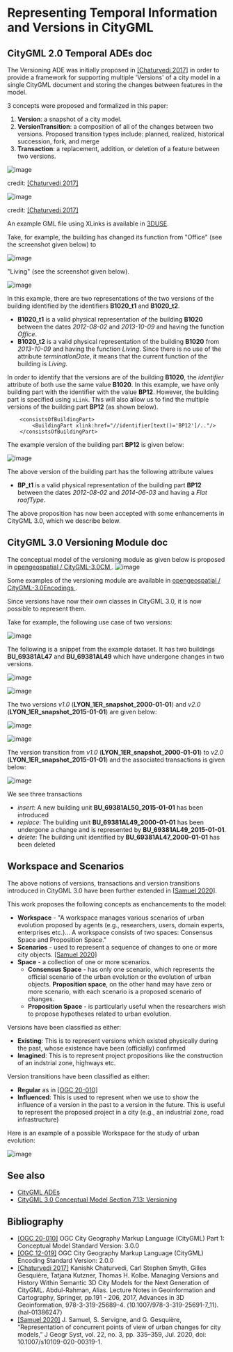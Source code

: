 # Representing Temporal Information and Versions in CityGML

## CityGML 2.0 Temporal ADEs doc
The Versioning ADE was initially proposed in [[Chaturvedi 2017]](https://hal.archives-ouvertes.fr/hal-01386247/document) in order to provide a framework for supporting multiple 'Versions' of a city model in a single CityGML document and storing the changes between features in the model.

3 concepts were proposed and formalized in this paper:
1. **Version**: a snapshot of a city model.
2. **VersionTransition**: a composition of all of the changes between two versions. Proposed transition types include: planned, realized, historical succession, fork, and merge 
3. **Transaction**: a replacement, addition, or deletion of a feature between two versions. 

![image](https://user-images.githubusercontent.com/23373264/150381878-a5ee9379-77b5-4540-b5e6-c3b2cb8a091e.png)

credit: [[Chaturvedi 2017]](https://hal.archives-ouvertes.fr/hal-01386247/document)

![image](https://user-images.githubusercontent.com/23373264/150382089-b97df4de-c889-4069-a11a-d3aa15335dff.png)

credit: [[Chaturvedi 2017]](https://hal.archives-ouvertes.fr/hal-01386247/document)

An example GML file using XLinks is available in [3DUSE](https://github.com/VCityTeam/3DUSE/blob/master/doc/ADE/Temporel/1.%20xlinks/GML_test_ADE.gml).

Take, for example, the building has changed its function from "Office" (see the screenshot given below) to

![image](https://user-images.githubusercontent.com/8275121/150499602-926b0e72-f121-43d7-b984-f319981fa731.png)

"Living" (see the screenshot given below).

![image](https://user-images.githubusercontent.com/8275121/150499675-6b1eaf4d-86a5-4a0e-840e-572ae874b6c6.png)

In this example, there are two representations of the two versions of the building identified by the identifiers **B1020_t1** and **B1020_t2**.
* **B1020_t1** is a valid physical representation of the building **B1020** between the dates *2012-08-02* and *2013-10-09* and having the function *Office*.
* **B1020_t2** is a valid physical representation of the building **B1020** from *2013-10-09* and having the function *Living*. Since there is no use of the attribute *terminationDate*, it means that the current function of the building is *Living*. 

In order to identify that the versions are of the building **B1020**, the *identifier* attribute of both  use the same value **B1020**. In this example, we have only building part with the identifier with the value  **BP12**. However, the building part is specified using `xLink`. This will also allow us to find the multiple versions of the building part **BP12** (as shown below). 

```
    <consistsOfBuildingPart>
        <BuildingPart xlink:href="//identifier[text()='BP12']/.."/> 
    </consistsOfBuildingPart>
```
The example version of the building part   **BP12** is given below:

![image](https://user-images.githubusercontent.com/8275121/150503006-ecda395d-9591-46d3-8fbe-3b54c50f261a.png)

The above version of the building part has the following attribute values
* **BP_t1** is a valid physical representation of the building part **BP12** between the dates *2012-08-02* and *2014-06-03* and having a *Flat* *roofType*.

The above proposition has now been accepted with some enhancements in CityGML 3.0, which we describe below.

## CityGML 3.0 Versioning Module doc

The conceptual model of the versioning module as given below is proposed in [ opengeospatial /
CityGML-3.0CM ](https://github.com/opengeospatial/CityGML-3.0CM/blob/master/Conceptual%20Model/CityGML_3.0_UML-Diagrams.pdf).
![image](https://user-images.githubusercontent.com/8275121/150493650-78704aa5-dc8a-4d15-b482-f741d09447ef.png)

Some examples of the versioning module are available in [ opengeospatial /
CityGML-3.0Encodings
](https://github.com/opengeospatial/CityGML-3.0Encodings/tree/master/CityGML/Examples/Versioning). 

Since versions have now their own classes in CityGML 3.0, it is now possible to represent them.

Take for example, the following use case of two versions:

![image](https://user-images.githubusercontent.com/8275121/150516759-c5d52a84-3f82-41dd-b8f9-5781eea8ff2b.png)


The following is a snippet from the example dataset. It has two buildings **BU_69381AL47** and **BU_69381AL49** which have undergone changes in two versions. 

![image](https://user-images.githubusercontent.com/8275121/150540875-7b2473af-3d30-4774-b9a1-604b2c4a6a13.png)

![image](https://user-images.githubusercontent.com/8275121/150541151-3e78e936-c2ce-4dff-9bfa-0bea783c5de4.png)

The two versions *v1.0* (**LYON_1ER_snapshot_2000-01-01**) and *v2.0* (**LYON_1ER_snapshot_2015-01-01**) are given below:

![image](https://user-images.githubusercontent.com/8275121/150546693-bd56ab0c-2499-4203-9c78-9d89dc27d415.png)


![image](https://user-images.githubusercontent.com/8275121/150546763-affa4257-6c89-4b20-8bc4-8132080cec2a.png)

The version transition from *v1.0* (**LYON_1ER_snapshot_2000-01-01**) to *v2.0* (**LYON_1ER_snapshot_2015-01-01**) and the associated transactions is given below:

![image](https://user-images.githubusercontent.com/8275121/150547254-79cb1e84-0c74-4d4c-b7be-48bcc07c0f71.png)

We see three transactions
* *insert*: A new building unit **BU_69381AL50_2015-01-01** has been introduced 
* *replace*: The building unit **BU_69381AL49_2000-01-01** has been undergone a change and is represented by **BU_69381AL49_2015-01-01**.
* *delete*: The building unit identified by **BU_69381AL47_2000-01-01** has been deleted

## Workspace and Scenarios

The above notions of versions, transactions and version transitions introduced in CityGML 3.0 have been further extended in [[Samuel 2020]](https://hal.archives-ouvertes.fr/hal-02454953/file/article.pdf). 

This work proposes the following concepts as enchancements to the model:
- **Workspace** - "A workspace manages various scenarios of urban evolution proposed by agents (e.g., researchers, users, domain experts, enterprises etc.)... A workspace consists of two spaces: Consensus Space and Proposition Space."
- **Scenarios** - used to represent a sequence of changes to one or more city objects. [[Samuel 2020]](https://hal.archives-ouvertes.fr/hal-02454953/file/article.pdf)
- **Space** -  a collection of one or more scenarios.
  - **Consensus Space** - has only one scenario, which represents the official scenario of the urban evolution or the evolution of urban objects. **Proposition space**, on the other hand may have zero or more scenario, with each scenario is a proposed scenario of changes.
  - **Proposition Space** - is particularly useful when the researchers wish to propose hypotheses related to urban evolution.

Versions have been classified as either:
* **Existing**: This is to represent versions which existed physically during the past, whose existence have been (officially) confirmed
* **Imagined**: This is to represent project propositions like the construction of an indstrial zone, highways etc.

Version transitions have been classified as either:
* **Regular** as in [[OGC 20-010]](https://docs.ogc.org/is/20-010/20-010.html)
* **Influenced**: This is used to represent when we use to show the influence of a version in the past to a version in the future. This is useful to represent the proposed project in a city (e.g., an industrial zone, road infrastructure)

Here is an example of a possible Workspace for the study of urban evolution:

![image](https://user-images.githubusercontent.com/23373264/150550282-1edca381-3a23-41d0-9477-116a72a1b7db.png)

## See also
* [CityGML ADEs](citygml-ade.md)
* [CityGML 3.0 Conceptual Model Section 7.13: Versioning](https://docs.ogc.org/is/20-010/20-010.html#toc41)

## Bibliography
- [[OGC 20-010]](https://docs.ogc.org/is/20-010/20-010.html) OGC City Geography Markup Language (CityGML) Part 1: Conceptual Model Standard Version: 3.0.0
- [[OGC 12-019]](https://portal.ogc.org/files/?artifact_id=47842) OGC City Geography Markup Language (CityGML) Encoding Standard Version: 2.0.0
- [[Chaturvedi 2017]](https://hal.archives-ouvertes.fr/hal-01386247/document) Kanishk Chaturvedi, Carl Stephen Smyth, Gilles Gesquière, Tatjana Kutzner, Thomas H. Kolbe. Managing Versions and History Within Semantic 3D City Models for the Next Generation of CityGML. Abdul-Rahman, Alias. Lecture Notes in Geoinformation and Cartography, Springer, pp.191 - 206, 2017, Advances in 3D Geoinformation, 978-3-319-25689-4. ⟨10.1007/978-3-319-25691-7_11⟩. ⟨hal-01386247⟩
- [[Samuel 2020]](https://hal.archives-ouvertes.fr/hal-02454953/file/article.pdf) J. Samuel, S. Servigne, and G. Gesquière, “Representation of concurrent points of view of urban changes for city models,” J Geogr Syst, vol. 22, no. 3, pp. 335–359, Jul. 2020, doi: 10.1007/s10109-020-00319-1.

